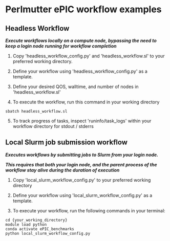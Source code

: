 # Perlmutter ePIC workflow examples

## Headless Workflow

***Execute workflows locally on a compute node, bypassing the need to keep a login node running for workflow completion***

1. Copy 'headless_workflow_config.py' and 'headless_workflow.sl' to your preferred working directory.

2. Define your workflow using 'headless_workflow_config.py' as a template. 

3. Define your desired QOS, walltime, and number of nodes in 'headless_workflow.sl'

4. To execute the workflow, run this command in your working directory

```
sbatch headless_workflow.sl
```

5. To track progress of tasks, inspect 'runinfo/task_logs' within your workflow directory for stdout / stderrs

## Local Slurm job submission workflow

***Executes workflows by submitting jobs to Slurm from your login node.***

***This requires that both your login node, and the parent process of the workflow stay alive during the duration of execution***

1. Copy 'local_slurm_workflow_config.py' to your preferred working directory

2. Define your workflow using 'local_slurm_workflow_config.py' as a template. 

3. To execute your workflow, run the following commands in your terminal:

```
cd {your_working_directory}
module load python
conda activate ePIC_benchmarks
python local_slurm_workflow_config.py
```
